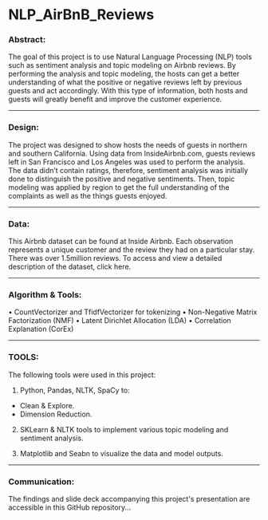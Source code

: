 # NLP_AirBnB_Reviews

### Abstract:


The goal of this project is to use Natural Language Processing (NLP) tools such as sentiment analysis and topic modeling on Airbnb reviews. By performing the analysis and topic modeling, the hosts can get a better understanding of what the positive or negative reviews left by previous guests and act accordingly. With this type of information, both hosts and guests will greatly benefit and improve the customer experience. 



---



### Design:


The project was designed to show hosts the needs of guests in northern and southern California. Using data from InsideAirbnb.com, guests reviews left in San Francisco and Los Angeles was used to perform the analysis. The data didn’t contain ratings, therefore, sentiment analysis was initially done to distinguish the positive and negative sentiments. Then, topic modeling was applied by region to get the full understanding of the complaints as well as the things guests enjoyed. 



---



### Data:


This Airbnb dataset can be found at Inside Airbnb. Each observation represents a unique customer and the review they had on a particular stay. There was over 1.5million reviews. To access and view a detailed description of the dataset, click here. 



---


### Algorithm & Tools:


•	CountVectorizer and TfidfVectorizer for tokenizing
•	Non-Negative Matrix Factorization (NMF)
•	Latent Dirichlet Allocation (LDA)
•	Correlation Explanation (CorEx)


---



### TOOLS:

The following tools were used in this project:
1.	Python, Pandas, NLTK, SpaCy to: 
-	Clean & Explore.
-	Dimension Reduction.

2.	SKLearn & NLTK tools to implement various topic modeling and sentiment analysis.

3.	Matplotlib and Seabn to visualize the data and model outputs.

---

### Communication:


The findings and slide deck accompanying this project's presentation are accessible in this GitHub repository...



